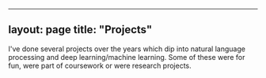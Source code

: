 
---
layout: page
title: "Projects"
---
<p>
I've done several projects over the years which dip into natural language processing and deep learning/machine learning. Some of these were for fun, were part of coursework or were research projects. 
</p>

